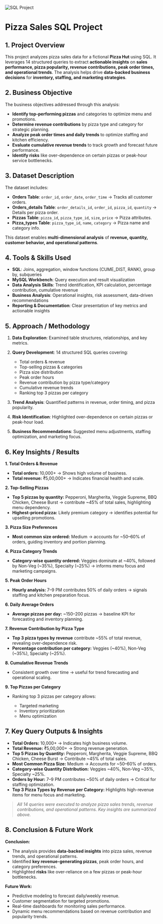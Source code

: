 ![SQL Project](https://img.shields.io/badge/SQL-Project-blue)


# Pizza Sales SQL Project



## **1. Project Overview**

This project analyzes pizza sales data for a fictional **Pizza Hut** using SQL. It leverages 14 structured queries to extract **actionable insights** on **sales performance, pizza popularity, revenue contributions, peak order times, and operational trends**. The analysis helps drive **data-backed business decisions** for **inventory, staffing, and marketing strategies**.



## **2. Business Objective**

The business objectives addressed through this analysis:

* **Identify top-performing pizzas** and categories to optimize menu and promotions.
* **Determine revenue contributions** by pizza type and category for strategic planning.
* **Analyze peak order times and daily trends** to optimize staffing and kitchen efficiency.
* **Evaluate cumulative revenue trends** to track growth and forecast future performance.
* **Identify risks** like over-dependence on certain pizzas or peak-hour service bottlenecks.



## **3. Dataset Description**

The dataset includes:

* **Orders Table**: `order_id`, `order_date`, `order_time` → Tracks all customer orders.
* **Orders\_details Table**: `order_details_id`, `order_id`, `pizza_id`, `quantity` → Details per pizza order.
* **Pizzas Table**: `pizza_id`, `pizza_type_id`, `size`, `price` → Pizza attributes.
* **Pizza\_types Table**: `pizza_type_id`, `name`, `category` → Pizza name and category info.

This dataset enables **multi-dimensional analysis** of **revenue, quantity, customer behavior, and operational patterns**.



## **4. Tools & Skills Used**

* **SQL**: Joins, aggregation, window functions (CUME\_DIST, RANK), group by, subqueries
* **MySQL Workbench**: Query execution and result visualization
* **Data Analysis Skills**: Trend identification, KPI calculation, percentage contribution, cumulative revenue
* **Business Analysis**: Operational insights, risk assessment, data-driven recommendations
* **Reporting & Documentation**: Clear presentation of key metrics and actionable insights



## **5. Approach / Methodology**

1. **Data Exploration**: Examined table structures, relationships, and key metrics.
2. **Query Development**: 14 structured SQL queries covering:

   * Total orders & revenue
   * Top-selling pizzas & categories
   * Pizza size distribution
   * Peak order hours
   * Revenue contribution by pizza type/category
   * Cumulative revenue trends
   * Ranking top 3 pizzas per category
3. **Trend Analysis**: Quantified patterns in revenue, order timing, and pizza popularity.
4. **Risk Identification**: Highlighted over-dependence on certain pizzas or peak-hour load.
5. **Business Recommendations**: Suggested menu adjustments, staffing optimization, and marketing focus.



## **6. Key Insights / Results**

**1. Total Orders & Revenue**

* **Total orders:** 10,000+ → Shows high volume of business.
* **Total revenue:** ₹5,00,000+ → Indicates financial health and scale.

**2. Top-Selling Pizzas**

* **Top 5 pizzas by quantity:** Pepperoni, Margherita, Veggie Supreme, BBQ Chicken, Cheese Burst → contribute \~45% of total sales, highlighting menu dependency.
* **Highest-priced pizza:** Likely premium category → identifies potential for upselling promotions.

**3. Pizza Size Preferences**

* **Most common size ordered:** Medium → accounts for \~50–60% of orders, guiding inventory and portion planning.

**4. Pizza Category Trends**

* **Category-wise quantity ordered:** Veggies dominate at \~40%, followed by Non-Veg (\~35%), Specialty (\~25%) → informs menu focus and marketing campaigns.

**5. Peak Order Hours**

* **Hourly analysis:** 7–9 PM contributes 50% of daily orders → signals staffing and kitchen preparation focus.

**6. Daily Average Orders**

* **Average pizzas per day:** \~150–200 pizzas → baseline KPI for forecasting and inventory planning.

**7. Revenue Contribution by Pizza Type**

* **Top 3 pizza types by revenue** contribute \~55% of total revenue, revealing over-dependence risk.
* **Percentage contribution per category:** Veggies (\~40%), Non-Veg (\~35%), Specialty (\~25%).

**8. Cumulative Revenue Trends**

* Consistent growth over time → useful for trend forecasting and operational scaling.

**9. Top Pizzas per Category**

* Ranking top 3 pizzas per category allows:

  * Targeted marketing
  * Inventory prioritization
  * Menu optimization



## **7. Key Query Outputs & Insights**

* **Total Orders:** 10,000+ → Indicates high business volume.
* **Total Revenue:** ₹5,00,000+ → Strong revenue generation.
* **Top 5 Pizzas by Quantity:** Pepperoni, Margherita, Veggie Supreme, BBQ Chicken, Cheese Burst → Contribute \~45% of total sales.
* **Most Common Pizza Size:** Medium → Accounts for \~50–60% of orders.
* **Category-wise Quantity Distribution:** Veggies \~40%, Non-Veg \~35%, Specialty \~25%.
* **Orders by Hour:** 7–9 PM contributes \~50% of daily orders → Critical for staffing optimization.
* **Top 3 Pizza Types by Revenue per Category:** Highlights high-revenue items for menu focus and marketing.

> *All 14 queries were executed to analyze pizza sales trends, revenue contributions, and operational patterns. Key insights are summarized above.*



## **8. Conclusion & Future Work**

**Conclusion:**

* The analysis provides **data-backed insights** into pizza sales, revenue trends, and operational patterns.
* Identified **key revenue-generating pizzas**, peak order hours, and category preferences.
* Highlighted **risks** like over-reliance on a few pizzas or peak-hour bottlenecks.

**Future Work:**

* Predictive modeling to forecast daily/weekly revenue.
* Customer segmentation for targeted promotions.
* Real-time dashboards for monitoring sales performance.
* Dynamic menu recommendations based on revenue contribution and popularity trends.


